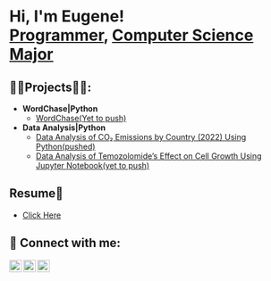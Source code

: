 <h1>Hi, I'm Eugene! <br/><a href="https://github.com/lotsueugene">Programmer</a>, <a href="https://www.linkedin.com/in/lotsueugene/">Computer Science Major</a></h1>

<h2>👨‍💻Projects👨‍💻:</h2>

- <b>WordChase|Python</b>
  - [WordChase(Yet to push)](https://github.com/lotsueugene/wordchase)
- <b>Data Analysis|Python</b>
  - [Data Analysis of CO₂ Emissions by Country (2022) Using Python(pushed)](https://github.com/lotsueugene/emissions-data-scraper)
  - [Data Analysis of Temozolomide’s Effect on Cell Growth Using Jupyter Notebook(yet to push)](##)
 

<h2>Resume📕</h2>

- [Click Here](https://drive.google.com/drive/folders/1vntbgoAcMPZxdzQOEk5zIXmcPZ-vZy3T)


<h2> 🤳 Connect with me:</h2>


[<img align="left" alt="lotsueugene | Twitter" width="22px" src="https://cdn.jsdelivr.net/npm/simple-icons@v3/icons/twitter.svg" />][twitter]
[<img align="left" alt="lotsueugene | LinkedIn" width="22px" src="https://cdn.jsdelivr.net/npm/simple-icons@v3/icons/linkedin.svg" />][linkedin]
[<img align="left" alt="lotsueugene | Instagram" width="22px" src="https://cdn.jsdelivr.net/npm/simple-icons@v3/icons/instagram.svg" />][instagram]

[twitter]: https://twitter.com/cryptheseer
[instagram]: https://www.instagram.com/cryptheseer/
[linkedin]: https://linkedin.com/in/lotsueugene

<!--
**joshmadakor1/joshmadakor1** is a ✨ _special_ ✨ repository because its `README.md` (this file) appears on your GitHub profile.

Here are some ideas to get you started:

- 🔭 I’m currently working on ...
- 🌱 I’m currently learning ...
- 👯 I’m looking to collaborate on ...
- 🤔 I’m looking for help with ...
- 💬 Ask me about ...
- 📫 How to reach me: ...
- 😄 Pronouns: ...
- ⚡ Fun fact: ...
-->
